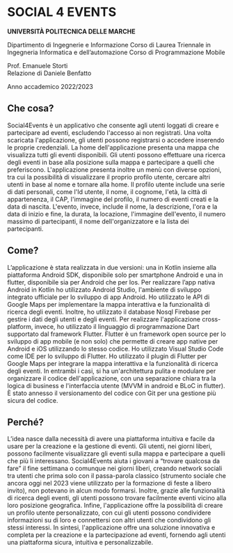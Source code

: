 # SOCIAL 4 EVENTS

**UNIVERSITÀ POLITECNICA DELLE MARCHE**

Dipartimento di Ingegnerie e Informazione
Corso di Laurea Triennale in Ingegneria Informatica e dell’automazione
Corso di Programmazione Mobile

Prof. Emanuele Storti			
Relazione di Daniele Benfatto

Anno accademico 2022/2023

## Che cosa?

Social4Events è un applicativo che consente agli utenti loggati di creare e partecipare ad eventi, escludendo l'accesso ai non registrati. Una volta scaricata l'applicazione, gli utenti possono registrarsi o accedere inserendo le proprie credenziali. La home dell'applicazione presenta una mappa che visualizza tutti gli eventi disponibili. Gli utenti possono effettuare una ricerca degli eventi in base alla posizione sulla mappa e partecipare a quelli che preferiscono. L'applicazione presenta inoltre un menù con diverse opzioni, tra cui la possibilità di visualizzare il proprio profilo utente, cercare altri utenti in base al nome e tornare alla home. Il profilo utente include una serie di dati personali, come l'Id utente, il nome, il cognome, l'età, la città di appartenenza, il CAP, l'immagine del profilo, il numero di eventi creati e la data di nascita. L'evento, invece, include il nome, la descrizione, l'ora e la data di inizio e fine, la durata, la locazione, l'immagine dell'evento, il numero massimo di partecipanti, il nome dell'organizzatore e la lista dei partecipanti. 

## Come?

L’applicazione è stata realizzata in due versioni: una in Kotlin insieme alla piattaforma Android SDK, disponibile solo per smartphone Android e una in flutter, disponibile sia per Android che per Ios. Per realizzare l’app nativa Android in Kotlin ho utilizzato Android Studio, l'ambiente di sviluppo integrato ufficiale per lo sviluppo di app Android. Ho utilizzato le API di Google Maps per implementare la mappa interattiva e la funzionalità di ricerca degli eventi. Inoltre, ho utilizzato il database Nosql Firebase per gestire i dati degli utenti e degli eventi.
Per realizzare l'applicazione cross-platform, invece, ho utilizzato il linguaggio di programmazione Dart supportato dal framework Flutter. Flutter è un framework open source per lo sviluppo di app mobile (e non solo) che permette di creare app native per Android e iOS utilizzando lo stesso codice. Ho utilizzato Visual Studio Code come IDE per lo sviluppo di Flutter. Ho utilizzato il plugin di Flutter per Google Maps per integrare la mappa interattiva e la funzionalità di ricerca degli eventi. 
In entrambi i casi, si ha un'architettura pulita e modulare per organizzare il codice dell'applicazione, con una separazione chiara tra la logica di business e l'interfaccia utente (MVVM in android e BLoC in flutter). È stato annesso il versionamento del codice con Git per una gestione più sicura del codice. 

## Perché?

L’idea nasce dalla necessità di avere una piattaforma intuitiva e facile da usare per la creazione e la gestione di eventi. Gli utenti, nei giorni liberi, possono facilmente visualizzare gli eventi sulla mappa e partecipare a quelli che più li interessano. Social4Events aiuta i giovani a “trovare qualcosa da fare” il fine settimana o comunque nei giorni liberi, creando network sociali tra utenti che prima solo con il passa-parola classico (strumento sociale che ancora oggi nel 2023 viene utilizzato per la formazione di feste a libero invito), non potevano in alcun modo formarsi. Inoltre, grazie alle funzionalità di ricerca degli eventi, gli utenti possono trovare facilmente eventi vicino alla loro posizione geografica. Infine, l'applicazione offre la possibilità di creare un profilo utente personalizzato, con cui gli utenti possono condividere informazioni su di loro e connettersi con altri utenti che condividono gli stessi interessi. In sintesi, l'applicazione offre una soluzione innovativa e completa per la creazione e la partecipazione ad eventi, fornendo agli utenti una piattaforma sicura, intuitiva e personalizzabile.


